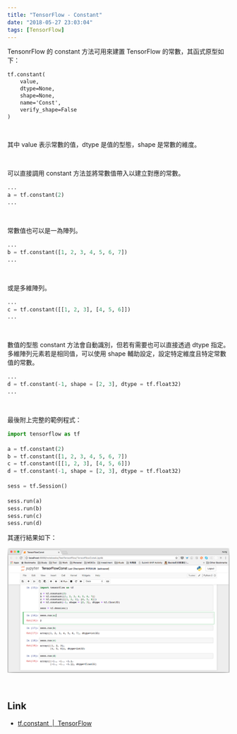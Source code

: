 ```yaml
---
title: "TensorFlow - Constant"
date: "2018-05-27 23:03:04"
tags: [TensorFlow]
---
```



TensonrFlow 的 constant 方法可用來建置 TensorFlow 的常數，其函式原型如下：  

<!-- More -->

    tf.constant(
        value,
        dtype=None,
        shape=None,
        name='Const',
        verify_shape=False
    )

<br/>


其中 value 表示常數的值，dtype 是值的型態，shape 是常數的維度。  

<br/>


可以直接調用 constant 方法並將常數值帶入以建立對應的常數。  

```python
...
a = tf.constant(2)
...
```

<br/>


常數值也可以是一為陣列。  

```python
...
b = tf.constant([1, 2, 3, 4, 5, 6, 7])
...
```

<br/>


或是多維陣列。  

```python
...
c = tf.constant([[1, 2, 3], [4, 5, 6]])
...
```

<br/>


數值的型態 constant 方法會自動識別，但若有需要也可以直接透過 dtype 指定。多維陣列元素若是相同值，可以使用 shape 輔助設定，設定特定維度且特定常數值的常數。  

```python
...
d = tf.constant(-1, shape = [2, 3], dtype = tf.float32)
...
```

<br/>


最後附上完整的範例程式：  

```python
import tensorflow as tf

a = tf.constant(2)
b = tf.constant([1, 2, 3, 4, 5, 6, 7])
c = tf.constant([[1, 2, 3], [4, 5, 6]])
d = tf.constant(-1, shape = [2, 3], dtype = tf.float32)

sess = tf.Session()

sess.run(a)
sess.run(b)
sess.run(c)
sess.run(d)
```


其運行結果如下：   

![1.png](1.png)
 
<br/>


Link
----
* [tf.constant  |  TensorFlow](https://www.tensorflow.org/api_docs/python/tf/constant)
